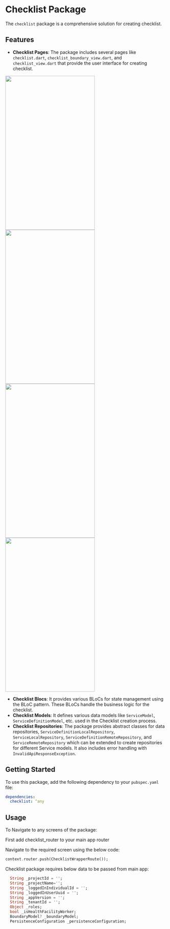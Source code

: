 # Checklist Package

The `checklist` package is a comprehensive solution for creating checklist.

## Features

- **Checklist Pages**: The package includes several pages like `checklist.dart`, `checklist_boundary_view.dart`, and `checklist_view.dart` that provide the user interface for creating checklist.

<img src="https://github.com/egovernments/health-campaign-field-worker-app/blob/checklist_shashwat/apps/health_campaign_field_worker_app/assets/checklist.dart.png?raw=true" width="280" height="480">
<img src="https://github.com/egovernments/health-campaign-field-worker-app/blob/checklist_shashwat/apps/health_campaign_field_worker_app/assets/checklistboundary.png?raw=true" width="280" height="480">
<img src="https://github.com/egovernments/health-campaign-field-worker-app/blob/checklist_shashwat/apps/health_campaign_field_worker_app/assets/checklistview.png?raw=true" width="280" height="480">
<img src="https://github.com/egovernments/health-campaign-field-worker-app/blob/checklist_shashwat/apps/health_campaign_field_worker_app/assets/checklistPreview.png?raw=true" width="280" height="480">

- **Checklist Blocs**: It provides various BLoCs for state management using the BLoC pattern. These BLoCs handle the business logic for the checklist.
- **Checklist Models**: It defines various data models like `ServiceModel`, `ServiceDefinitionModel`, etc. used in the Checklist creation process.
- **Checklist Repositories**: The package provides abstract classes for data repositories, `ServiceDefinitionLocalRepository`, `ServiceLocalRepository`, `ServiceDefinitionRemoteRepository`, and `ServiceRemoteRepository` which can be extended to create repositories for different Service models. It also includes error handling with `InvalidApiResponseException`.

## Getting Started

To use this package, add the following dependency to your `pubspec.yaml` file:

```yaml
dependencies:
  checklist: ^any
```

## Usage

To Navigate to any screens of the package:

First add checklist_router to your main app router

Navigate to the required screen using the below code:

```dart
context.router.push(ChecklistWrapperRoute());
```

Checklist package requires below data to be passed from main app:

```dart
  String _projectId = '';
  String _projectName='';
  String _loggedInIndividualId = '';
  String _loggedInUserUuid = '';
  String _appVersion = '';
  String _tenantId = '';
  Object _roles;
  bool _isHealthFacilityWorker;
  BoundaryModel? _boundaryModel;
  PersistenceConfiguration _persistenceConfiguration;
```